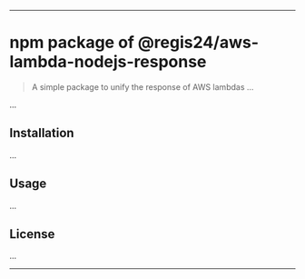 

***

# npm package of @regis24/aws-lambda-nodejs-response

> A simple package to unify the response of AWS lambdas ...

...

## Installation

...

## Usage

...

## License
...

***